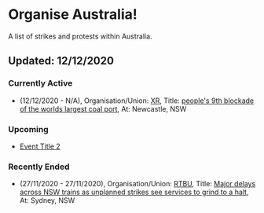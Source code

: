 # Organise Australia!
A list of strikes and protests within Australia.

## Updated: 12/12/2020

### Currently Active
* (12/12/2020 - N/A), Organisation/Union: [XR](https://rebellion.global/), Title: [people's 9th blockade of the worlds largest coal port](https://www.facebook.com/events/694620157858555/), At: Newcastle, NSW

### Upcoming
* [Event Title 2](https://github.com/SpaceManSparrow/OrganiseAustralia)

### Recently Ended

* (27/11/2020 - 27/11/2020), Organisation/Union: [RTBU](http://www.rtbu.org.au/), Title: [Major delays across NSW trains as unplanned strikes see services to grind to a halt](https://www.9news.com.au/national/nsw-train-delays-sydney-blue-mountains-gosford-services-disrupted-over-industrial-action/7827b2b8-4a0b-4ad8-bc45-df5acd373ea9), At: Sydney, NSW
